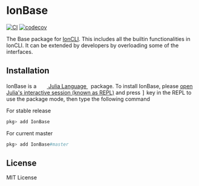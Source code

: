 # IonBase

[![CI](https://github.com/Roger-luo/IonBase.jl/workflows/CI/badge.svg)](https://github.com/Roger-luo/IonBase.jl/actions)
[![codecov](https://codecov.io/gh/Roger-luo/IonBase.jl/branch/master/graph/badge.svg?token=D9FIQIQ234)](https://codecov.io/gh/Roger-luo/IonBase.jl)

The Base package for [IonCLI](https://github.com/Roger-luo/IonCLI.jl). This includes all the builtin functionalities
in IonCLI. It can be extended by developers by overloading some of the interfaces.

## Installation

<p>
IonBase is a &nbsp;
    <a href="https://julialang.org">
        <img src="https://julialang.org/assets/infra/julia.ico" width="16em">
        Julia Language
    </a>
    &nbsp; package. To install IonBase,
    please <a href="https://docs.julialang.org/en/v1/manual/getting-started/">open
    Julia's interactive session (known as REPL)</a> and press <kbd>]</kbd> key in the REPL to use the package mode, then type the following command
</p>

For stable release

```julia
pkg> add IonBase
```

For current master

```julia
pkg> add IonBase#master
```

## License

MIT License
